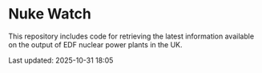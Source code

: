 # Nuke Watch

This repository includes code for retrieving the latest information available on the output of EDF nuclear power plants in the UK.

Last updated: 2025-10-31 18:05